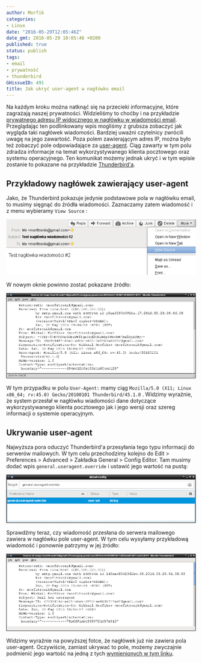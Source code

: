 ```yaml
---
author: Morfik
categories:
- Linux
date: "2016-05-29T12:05:46Z"
date_gmt: 2016-05-29 10:05:46 +0200
published: true
status: publish
tags:
- email
- prywatność
- thunderbird
GHissueID: 491
title: Jak ukryć user-agent w nagłówku email
---
```


Na każdym kroku można natknąć się na przecieki informacyjne, które zagrażają naszej prywatności.
Widzieliśmy to choćby i na przykładzie [prywatnego adresu IP widocznego w nagłówku w wiadomości
email](/post/jak-ukryc-prywatny-adres-ip-w-naglowku-email/). Przeglądając ten
podlinkowany wpis mogliśmy z grubsza zobaczyć jak wygląda taki nagłówek wiadomości. Bardziej uważni
czytelnicy zwrócili uwagę na jego zawartość. Poza polem zawierającym adres IP, można było też
zobaczyć pole odpowiadające za [user-agent](https://pl.wikipedia.org/wiki/User_agent). Ciąg zawarty
w tym polu zdradza informacje na temat wykorzystywanego klienta pocztowego oraz systemu
operacyjnego. Ten komunikat możemy jednak ukryć i w tym wpisie zostanie to pokazane na przykładzie
[Thunderbird'a](https://www.mozilla.org/pl/thunderbird/).

<!--more-->
## Przykładowy nagłówek zawierający user-agent

Jako, że Thunderbird pokazuje jedynie podstawowe pola w nagłówku email, to musimy sięgnąć do źródła
wiadomości. Zaznaczamy zatem wiadomość i z menu wybieramy `View Source` :

![thunderbird-naglowek-wiadomosc-email](/img/2016/05/1.thunderbird-naglowek-wiadomosc-email.png#huge)

W nowym oknie powinno zostać pokazane źródło:

![adres-ip-localhost-naglowek-email](/img/2016/05/4.adres-ip-localhost-naglowek-email.png#huge)

W tym przypadku w polu `User-Agent:` mamy ciąg `Mozilla/5.0 (X11; Linux x86_64; rv:45.0)
Gecko/20100101 Thunderbird/45.1.0` . Widzimy wyraźnie, że system przesłał w nagłówku wiadomości dane
dotyczące wykorzystywanego klienta pocztowego jak i jego wersji oraz szereg informacji o systemie
operacyjnym.

## Ukrywanie user-agent

Najwyższa pora oduczyć Thunderbird'a przesyłania tego typu informacji do serwerów mailowych. W tym
celu przechodzimy kolejno do Edit > Preferences > Advanced > Zakładka General > Config Editor.
Tam musimy dodać wpis `general.useragent.override` i ustawić jego wartość na pustą:

![thunderbird-nadpisanie-user-agent](/img/2016/05/2.thunderbird-nadpisanie-user-agent.png#huge)

Sprawdźmy teraz, czy wiadomość przesłana do serwera mailowego zawiera w nagłówku pole user-agent. W
tym celu wysyłamy przykładową wiadomość i ponownie patrzymy w jej źródło:

![thunderbird-brak-user-agent-email](/img/2016/05/3.thunderbird-brak-user-agent-email.png#huge)

Widzimy wyraźnie na powyższej fotce, że nagłówek już nie zawiera pola user-agent. Oczywiście,
zamiast ukrywać to pole, możemy zwyczajnie podmienić jego wartość na jedną z tych [wymienionych w
tym linku](https://developer.mozilla.org/en-US/docs/Web/HTTP/Headers/User-Agent/Firefox).
